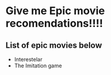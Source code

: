 # Give me Epic movie recomendations!!!!

## List of epic movies below
- Interestelar
- The Imitation game



